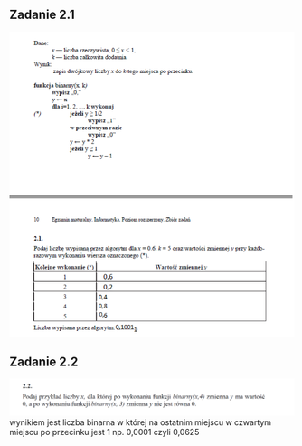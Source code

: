## Zadanie 2.1
![github-small](https://github.com/synonim789/Maturainf/blob/main/zdjecia/2.1.png)

## Zadanie 2.2
![github-small](https://github.com/synonim789/Maturainf/blob/main/zdjecia/2.2.png)
</br>
wynikiem jest liczba binarna w której na ostatnim miejscu w czwartym miejscu po przecinku jest 1 np. 0,0001 czyli 0,0625
